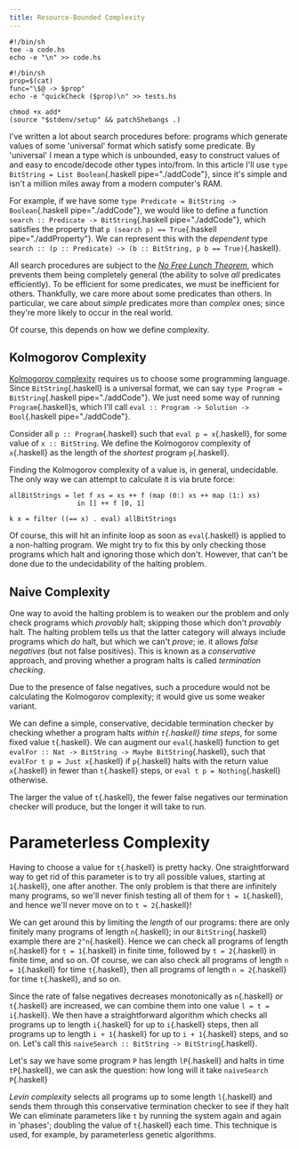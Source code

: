 ```yaml
---
title: Resource-Bounded Complexity
---
```


```{pipe="cat > addCode"}
#!/bin/sh
tee -a code.hs
echo -e "\n" >> code.hs
```

```{pipe="cat > addProperty"}
#!/bin/sh
prop=$(cat)
func="\$@ -> $prop"
echo -e "quickCheck ($prop)\n" >> tests.hs
```

```{pipe="sh > /dev/null"}
chmod +x add*
(source "$stdenv/setup" && patchShebangs .)
```

I've written a lot about search procedures before: programs which generate
values of some 'universal' format which satisfy some predicate. By 'universal' I
mean a type which is unbounded, easy to construct values of and easy to
encode/decode other types into/from. In this article I'll use `type BitString =
List Boolean`{.haskell pipe="./addCode"}, since it's simple and isn't a million
miles away from a modern computer's RAM.

For example, if we have some `type Predicate = BitString -> Boolean`{.haskell
pipe="./addCode"}, we would like to define a function `search :: Predicate ->
BitString`{.haskell pipe="./addCode"}, which satisfies the property that `p
(search p) == True`{.haskell pipe="./addProperty"}. We can represent this with
the *dependent* type `search :: (p :: Predicate) -> (b :: BitString, p b ==
True)`{.haskell}.

All search procedures are subject to the [*No Free Lunch
Theorem*](http://en.wikipedia.org/wiki/No_free_lunch_theorem), which prevents
them being completely general (the ability to solve *all* predicates
efficiently). To be efficient for some predicates, we must be inefficient for
others. Thankfully, we care more about some predicates than others. In
particular, we care about *simple* predicates more than *complex* ones; since
they're more likely to occur in the real world.

Of course, this depends on how we define complexity.

## Kolmogorov Complexity ##

[Kolmogorov complexity](http://en.wikipedia.org/wiki/Kolmogorov_complexity)
requires us to choose some programming language. Since `BitString`{.haskell} is
a universal format, we can say `type Program = BitString`{.haskell
pipe="./addCode"}. We just need some way of running `Program`{.haskell}s, which
I'll call `eval :: Program -> Solution -> Bool`{.haskell pipe="./addCode"}.

Consider all `p :: Program`{.haskell} such that `eval p = x`{.haskell}, for some
value of `x :: BitString`. We define the Kolmogorov complexity of `x`{.haskell}
as the length of the *shortest* program `p`{.haskell}.

Finding the Kolmogorov complexity of a value is, in general, undecidable. The
only way we can attempt to calculate it is via brute force:

```{.haskell pipe="./addCode"}
allBitStrings = let f xs = xs ++ f (map (0:) xs ++ map (1:) xs)
                 in [] ++ f [0, 1]

k x = filter ((== x) . eval) allBitStrings
```

Of course, this will hit an infinite loop as soon as `eval`{.haskell} is applied
to a non-halting program. We might try to fix this by only checking those
programs which halt and ignoring those which don't. However, that can't be done
due to the undecidability of the halting problem.

## Naive Complexity ##

One way to avoid the halting problem is to weaken our the problem and only check
programs which *provably* halt; skipping those which don't *provably* halt. The
halting problem tells us that the latter category will always include programs
which *do* halt, but which we can't *prove*; ie. it allows *false negatives*
(but not false positives). This is known as a *conservative* approach, and
proving whether a program halts is called *termination checking*.

Due to the presence of false negatives, such a procedure would not be
calculating the Kolmogorov complexity; it would give us some weaker variant.

We can define a simple, conservative, decidable termination checker by checking
whether a program halts *within `t`{.haskell} time steps*, for some fixed value
`t`{.haskell}. We can augment our `eval`{.haskell} function to get `evalFor ::
Nat -> BitString -> Maybe BitString`{.haskell}, such that `evalFor t p = Just
x`{.haskell} if `p`{.haskell} halts with the return value `x`{.haskell} in fewer
than `t`{.haskell} steps, or `eval t p = Nothing`{.haskell} otherwise.

The larger the value of `t`{.haskell}, the fewer false negatives our termination
checker will produce, but the longer it will take to run.

# Parameterless Complexity ##

Having to choose a value for `t`{.haskell} is pretty hacky. One straightforward
way to get rid of this parameter is to try all possible values, starting at
`1`{.haskell}, one after another. The only problem is that there are infinitely
many programs, so we'll never finish testing all of them for `t = 1`{.haskell},
and hence we'll never move on to `t = 2`{.haskell}!

We can get around this by limiting the *length* of our programs: there are only
finitely many programs of length `n`{.haskell}; in our `BitString`{.haskell}
example there are `2^n`{.haskell}. Hence we can check all programs of length
`n`{.haskell} for `t = 1`{.haskell} in finite time, followed by `t =
2`{.haskell} in finite time, and so on. Of course, we can also check all
programs of length `n = 1`{.haskell} for time `t`{.haskell}, then all programs
of length `n = 2`{.haskell} for time `t`{.haskell}, and so on.

Since the rate of false negatives decreases monotonically as `n`{.haskell} *or*
`t`{.haskell} are increased, we can combine them into one value `l = t =
i`{.haskell}. We then have a straightforward algorithm which checks all programs
up to length `i`{.haskell} for up to `i`{.haskell} steps, then all programs up
to length `i + 1`{.haskell} for up to `i + 1`{.haskell} steps, and so on. Let's
call this `naiveSearch :: BitString -> BitString`{.haskell}.

Let's say we have some program `P` has length `lP`{.haskell} and halts in time
`tP`{.haskell}, we can ask the question: how long will it take `naiveSearch
P`{.haskell}

*Levin complexity* selects all programs up to some length `l`{.haskell} and
sends them through this conservative termination checker to see if they halt We
can eliminate parameters like `t` by running the system again and again in
'phases'; doubling the value of `t`{.haskell} each time. This technique is used,
for example, by parameterless genetic algorithms.
